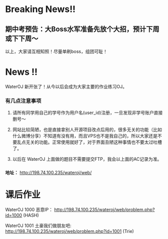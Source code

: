 # Breaking News!!
## 期中考预告：大Boss水军准备先放个大招，预计下周或下下周～ 
以上，大家请互相知照！尽量单刷boss，组团可耻！

# News !!
WaterOJ 新开张了！从今以后会成为大家主要的作业练习OJ。  

### 有几点注意事项
1. 请所有同学用自己的学号作为用户名(user_id)注册，一旦发现非学号账户直接删号～  

2. 网站比较简陋，也是直接拿别人开源项目改点后用的，很多无关的功能（比如什么微博分享）不知道有没有用，而且VPS也不是我自己的，所以大家还是不要乱点无关的功能。正常使用就好了，对于界面丑陋这种事情也不要太过吐槽了。  

3. 以后在 WaterOJ 上面做的题目不需要提交FTP，我会以上面的AC记录为准。  


###

**地址：** http://198.74.100.235/wateroj/web/

# 课后作业
WaterOJ 1000 恶意IP： http://198.74.100.235/wateroj/web/problem.php?id=1000        (HASH)  

WaterOJ 1001 土豪我们做朋友吧:  http://198.74.100.235/wateroj/web/problem.php?id=1001  (Trie)

